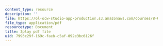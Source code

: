 ```yaml
---
content_type: resource
description: ''
file: https://ol-ocw-studio-app-production.s3.amazonaws.com/courses/8-06-quantum-physics-iii-spring-2018/7993c29f169cfaebc5af092e3bc6126f_tl7q_VZ3eIQ.pdf
file_type: application/pdf
resourcetype: Document
title: 3play pdf file
uid: 7993c29f-169c-faeb-c5af-092e3bc6126f
---
```


